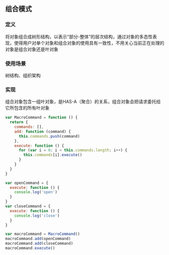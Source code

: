 ## 组合模式

### 定义

将对象组合成树形结构，以表示“部分-整体”的层次结构，通过对象的多态性表现，使得用户对单个对象和组合对象的使用具有一致性，不用关心当前正在处理的对象是组合对象还是叶对象

### 使用场景

树结构、组织架构

### 实现

组合对象包含一组叶对象，是HAS-A（聚合）的关系，组合对象会把请求委托给它所包含的所有叶对象

```javascript
var MacroCommand = function () {
  return {
    commands: [],
    add: function (command) {
      this.commands.push(command)
    },
    execute: function () {
      for (var i = 0; i < this.commands.length; i++) {
        this.commands[i].execute()
      }
    }
  }
}

var openCommand = {
  execute: function () {
    console.log('open')
  }
}
var closeCommand = {
  execute: function () {
    console.log('close')
  }
}

var macroCommand = MacroCommand()
macroCommand.add(openCommand)
macroCommand.add(closeCommand)
macroCommand.execute()
```
